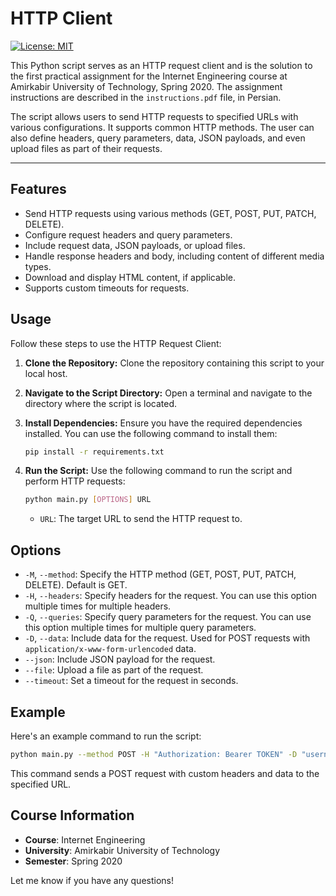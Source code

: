 # HTTP Client

[![License: MIT](https://img.shields.io/badge/License-MIT-blue.svg)](https://opensource.org/licenses/MIT)

This Python script serves as an HTTP request client and is the solution to the first practical assignment for the Internet Engineering course at Amirkabir University of Technology, Spring 2020.
The assignment instructions are described in the `instructions.pdf` file, in Persian.

The script allows users to send HTTP requests to specified URLs with various configurations. It supports common HTTP methods. The user can also define headers, query parameters, data, JSON payloads, and even upload files as part of their requests.

---

## Features

- Send HTTP requests using various methods (GET, POST, PUT, PATCH, DELETE).
- Configure request headers and query parameters.
- Include request data, JSON payloads, or upload files.
- Handle response headers and body, including content of different media types.
- Download and display HTML content, if applicable.
- Supports custom timeouts for requests.

## Usage

Follow these steps to use the HTTP Request Client:

1. **Clone the Repository:** Clone the repository containing this script to your local host.

2. **Navigate to the Script Directory:** Open a terminal and navigate to the directory where the script is located.

3. **Install Dependencies:** Ensure you have the required dependencies installed. You can use the following command to install them:

    ```bash
    pip install -r requirements.txt
    ```

4. **Run the Script:** Use the following command to run the script and perform HTTP requests:

    ```bash
    python main.py [OPTIONS] URL
    ```

    - `URL`: The target URL to send the HTTP request to.

## Options

- `-M`, `--method`: Specify the HTTP method (GET, POST, PUT, PATCH, DELETE). Default is GET.
- `-H`, `--headers`: Specify headers for the request. You can use this option multiple times for multiple headers.
- `-Q`, `--queries`: Specify query parameters for the request. You can use this option multiple times for multiple query parameters.
- `-D`, `--data`: Include data for the request. Used for POST requests with `application/x-www-form-urlencoded` data.
- `--json`: Include JSON payload for the request.
- `--file`: Upload a file as part of the request.
- `--timeout`: Set a timeout for the request in seconds.

## Example

Here's an example command to run the script:

```bash
python main.py --method POST -H "Authorization: Bearer TOKEN" -D "username=alice&password=bob" URL
```

This command sends a POST request with custom headers and data to the specified URL.

## Course Information
- **Course**: Internet Engineering
- **University**: Amirkabir University of Technology  
- **Semester**: Spring 2020

Let me know if you have any questions!

